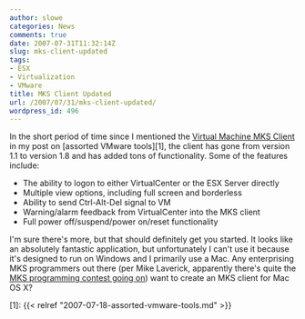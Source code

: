 ```yaml
---
author: slowe
categories: News
comments: true
date: 2007-07-31T11:32:14Z
slug: mks-client-updated
tags:
- ESX
- Virtualization
- VMware
title: MKS Client Updated
url: /2007/07/31/mks-client-updated/
wordpress_id: 496
---
```


In the short period of time since I mentioned the [Virtual Machine MKS Client](http://www.ntpro.nl/blog/categories/7-Virtual-Machine-MKS-Client) in my post on [assorted VMware tools][1], the client has gone from version 1.1 to version 1.8 and has added tons of functionality. Some of the features include:

* The ability to logon to either VirtualCenter or the ESX Server directly
* Multiple view options, including full screen and borderless
* Ability to send Ctrl-Alt-Del signal to VM
* Warning/alarm feedback from VirtualCenter into the MKS client
* Full power off/suspend/power on/reset functionality

I'm sure there's more, but that should definitely get you started. It looks like an absolutely fantastic application, but unfortunately I can't use it because it's designed to run on Windows and I primarily use a Mac. Any enterprising MKS programmers out there (per Mike Laverick, apparently there's quite the [MKS programming contest going on](http://www.rtfm-ed.co.uk/?p=408)) want to create an MKS client for Mac OS X?

[1]: {{< relref "2007-07-18-assorted-vmware-tools.md" >}}
